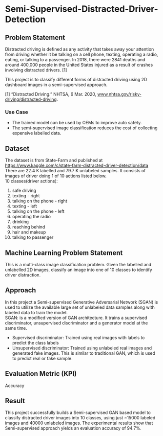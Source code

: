 # Semi-Supervised-Distracted-Driver-Detection

## Problem Statement
Distracted driving is defined as any activity that takes away your attention from driving whether it be talking on a cell phone, texting, operating a radio, eating, or talking to a passenger. In 2018, there were 2841 deaths and around 400,000 people in the United States injured as a result of crashes involving distracted drivers. [1]

This project is to classify different forms of distracted driving using 2D dashboard images in a semi-supervised approach.

[1] “Distracted Driving.” NHTSA, 6 Mar. 2020, www.nhtsa.gov/risky-driving/distracted-driving.

### Use Case
* The trained model can be used by OEMs to improve auto safety.
* The semi-supervised image classification reduces the cost of collecting expensive labelled data.

## Dataset
The dataset is from State-Farm and published at https://www.kaggle.com/c/state-farm-distracted-driver-detection/data<br />
There are 22.4 K labelled and 79.7 K unlabeled samples. It consists of images of driver doing 1 of 10 actions listed below.<br />
10 classes(driver actions):
1. safe driving
2. texting - right
3. talking on the phone - right
4. texting - left
5. talking on the phone - left
6. operating the radio
7. drinking
8. reaching behind
9. hair and makeup
10. talking to passenger


## Machine Learning Problem Statement 
This is a multi-class image classification problem. Given the labelled and unlabelled 2D images, classify an image into one of 10 classes to identify driver distraction.

## Approach
In this project a Semi-supervised Generative Adversarial Network (SGAN) is used to utilize the available large set of unlabeled data samples along with labeled data to train the model.<br />
SGAN: is a modified version of GAN architecture. It trains a supervised discriminator, unsupervised discriminator and a generator model at the same time.<br />
* Supervised discriminator: Trained using real images with labels to predict the class labels<br />
* Unsupervised discriminator: Trained using unlabeled real images and generated fake images. This is similar to traditional GAN, which is used to predict real or fake sample.

## Evaluation Metric (KPI)
Accuracy

## Result
This project successfully builds a Semi-supervised GAN based model to classify distracted driver images into 10 classes, using just ~15000 labeled images and 40000 unlabeled images. The experimental results show that Semi-supervised approach yields an evaluation accuracy of 94.7%.
